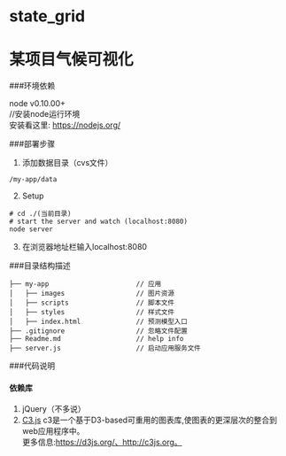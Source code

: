 # state_grid
某项目气候可视化
===========================

###环境依赖

node v0.10.00+   
//安装node运行环境   
安装看这里: https://nodejs.org/

###部署步骤
1. 添加数据目录（cvs文件）  
``` 
/my-app/data
```
2. Setup   
```
# cd ./(当前目录)  
# start the server and watch (localhost:8080)    
node server
```
3. 在浏览器地址栏输入localhost:8080 


###目录结构描述
```
├── my-app                      // 应用  
│   ├── images                  // 图片资源  
│   ├── scripts                 // 脚本文件  
│   ├── styles                  // 样式文件  
│   ├── index.html              // 预测模型入口
├── .gitignore                  // 忽略文件配置  
├── Readme.md                   // help info  
├── server.js                   // 启动应用服务文件  
```

###代码说明
#### 依赖库
1. jQuery（不多说）
2. [C3.js](http://c3js.org)
c3是一个基于D3-based可重用的图表库,使图表的更深层次的整合到web应用程序中。  
更多信息:https://d3js.org/、http://c3js.org。




























